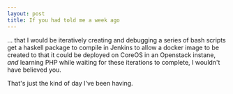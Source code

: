 ```yaml
---
layout: post
title: If you had told me a week ago
---
```


... that I would be iteratively creating and debugging a series of bash scripts get a haskell package to compile in Jenkins to allow a docker image to be created to that it could be deployed on CoreOS in an Openstack instane, *and* learning PHP while waiting for these iterations to complete, I wouldn't have believed you. 

That's just the kind of day I've been having. 
